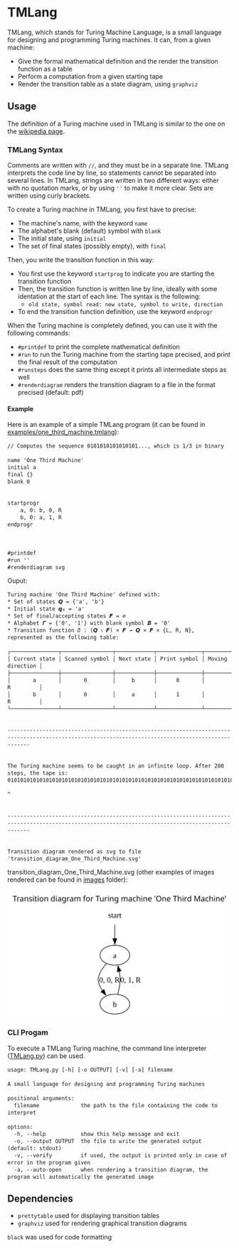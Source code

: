 # TMLang

TMLang, which stands for Turing Machine Language, is a small language for designing and programming Turing machines.
It can, from a given machine:
 - Give the formal mathematical definition and the render the transition function as a table
 - Perform a computation from a given starting tape
 - Render the transition table as a state diagram, using `graphviz`

## Usage

The definition of a Turing machine used in TMLang is similar to the one on the [wikipedia page](https://en.wikipedia.org/wiki/Turing_machine).

### TMLang Syntax

Comments are written with `//`, and they must be in a separate line.
TMLang interprets the code line by line, so statements cannot be separated into several lines.
In TMLang, strings are written in two different ways: either with no quotation marks, or by using `''` to make it more clear.
Sets are written using curly brackets.

To create a Turing machine in TMLang, you first have to precise:
 - The machine's name, with the keyword `name`
 - The alphabet's blank (default) symbol with `blank`
 - The initial state, using `initial`
 - The set of final states (possibly empty), with `final`

Then, you write the transition function in this way:
 - You first use the keyword `startprog` to indicate you are starting the transition function
 - Then, the transition function is written line by line, ideally with some identation at the start of each line. The syntax is the following:
    - `old state, symbol read: new state, symbol to write, direction`
 - To end the transition function definition, use the keyword `endprogr`

When the Turing machine is completely defined, you can use it with the following commands:
 - `#printdef` to print the complete mathematical definition
 - `#run` to run the Turing machine from the starting tape precised, and print the final result of the computation
 - `#runsteps` does the same thing except it prints all intermediate steps as well
 - `#renderdiagram` renders the transition diagram to a file in the format precised (default: pdf)

#### Example

Here is an example of a simple TMLang program (it can be found in [examples/one_third_machine.tmlang](./examples/one_third_machine.tmlang)):

```
// Computes the sequence 0101010101010101..., which is 1/3 in binary

name 'One Third Machine'
initial a
final {}
blank 0


startprogr
    a, 0: b, 0, R
    b, 0: a, 1, R
endprogr



#printdef
#run ''
#renderdiagram svg
```

Ouput:

```
Turing machine 'One Third Machine' defined with:
* Set of states 𝙌 = {'a', 'b'}
* Initial state 𝙦₀ = 'a'
* Set of final/accepting states 𝙁 = ∅
* Alphabet 𝜞 = {'0', '1'} with blank symbol 𝑩 = '0'
* Transition function 𝛿 : (𝙌 ∖ 𝙁) × 𝙁 → 𝙌 × 𝙁 × {L, R, N}, represented as the following table:

┌───────────────┬────────────────┬────────────┬──────────────┬──────────────────┐
│ Current state │ Scanned symbol │ Next state │ Print symbol │ Moving direction │
├───────────────┼────────────────┼────────────┼──────────────┼──────────────────┤
│       a       │       0        │     b      │      0       │        R         │
│       b       │       0        │     a      │      1       │        R         │
└───────────────┴────────────────┴────────────┴──────────────┴──────────────────┘


---------------------------------------------------------------------------------------------------------------------------------------------------


The Turing machine seems to be caught in an infinite loop. After 200 steps, the tape is:
0101010101010101010101010101010101010101010101010101010101010101010101010101010101010101010101010101010101010101010101010101010101010101010101010101010101010101010101010101010101010101010101010101010
                                                                                                                                                                                                      ^


---------------------------------------------------------------------------------------------------------------------------------------------------


Transition diagram rendered as svg to file 'transition_diagram_One_Third_Machine.svg'
```

transition_diagram_One_Third_Machine.svg (other examples of images rendered can be found in [images](./images/) folder):

![alt text](./images/transition_diagram_One_Third_Machine.svg)


### CLI Progam

To execute a TMLang Turing machine, the command line interpreter ([TMLang.py](./src/TMLang.py)) can be used.
```
usage: TMLang.py [-h] [-o OUTPUT] [-v] [-a] filename

A small language for designing and programming Turing machines

positional arguments:
  filename             the path to the file containing the code to interpret

options:
  -h, --help           show this help message and exit
  -o, --output OUTPUT  the file to write the generated output (default: stdout)
  -v, --verify         if used, the output is printed only in case of error in the program given
  -a, --auto-open      when rendering a transition diagram, the program will automatically the generated image
```


## Dependencies

 - `prettytable` used for displaying transition tables
 - `graphviz` used for rendering graphical transition diagrams

 `black` was used for code formatting